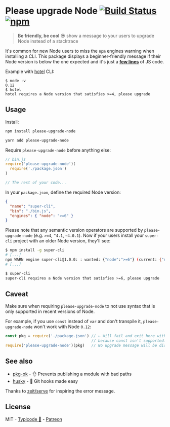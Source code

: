 # Please upgrade Node [![Build Status](https://travis-ci.org/typicode/please-upgrade-node.svg?branch=master)](https://travis-ci.org/typicode/please-upgrade-node) [![npm](https://img.shields.io/npm/v/please-upgrade-node.svg)](https://www.npmjs.com/package/please-upgrade-node)

> __Be friendly, be cool__ :sunglasses: show a message to your users to upgrade Node instead of a stacktrace 

It's common for new Node users to miss the `npm` engines warning when installing a CLI. This package displays a beginner-friendly message if their Node version is below the one expected and it's just a [__few lines__](index.js) of JS code.

Example with [hotel](https://github.com/typicode/hotel) CLI:

```
$ node -v
0.12
$ hotel
hotel requires a Node version that satisfies >=4, please upgrade
```

## Usage

Install:

```sh
npm install please-upgrade-node

yarn add please-upgrade-node
```

Require `please-upgrade-node` before anything else:

```js
// bin.js
require('please-upgrade-node')(
  require('./package.json')
)

// The rest of your code...
```

In your `package.json`, define the required Node version:

```json
{ 
  "name": "super-cli",
  "bin": "./bin.js",
  "engines": { "node": ">=6" }
}
```

Please note that any semantic version operators are supported by `please-upgrade-node` (e.g. `>=4`, `^4.1`, `~4.0.1`). Now if your users install your `super-cli` project with an older Node version, they'll see:

```sh
$ npm install -g super-cli
# [...]
npm WARN engine super-cli@1.0.0: : wanted: {"node":">=6"} (current: {"node":"4.8.3","npm":"2.15.11"})
# [...]
```

```sh
$ super-cli
super-cli requires a Node version that satisfies >=6, please upgrade
```

## Caveat

Make sure when requiring `please-upgrade-node` to not use syntax that is only supported in recent versions of Node.

For example, if you use `const` instead of `var` and don't transpile it, `please-upgrade-node` won't work with Node `0.12`:

```js
const pkg = require('./package.json') // ← Will fail and exit here with Node 0.12,
                                      // because const isn't supported.
require('please-upgrade-node')(pkg)   // No upgrade message will be displayed :(
```

## See also

* [pkg-ok](https://github.com/typicode/pkg-ok) - :ok_hand: Prevents publishing a module with bad paths
* [husky](https://github.com/typicode/husky) - :dog: Git hooks made easy

Thanks to [zeit/serve](https://github.com/zeit/serve) for inspiring the error message.

## License

MIT - [Typicode :cactus:](https://github.com/typicode) - [Patreon](https://patreon.com/typicode)

